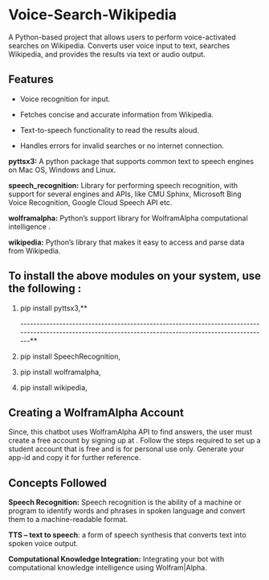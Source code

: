 Voice-Search-Wikipedia
=======================
A Python-based project that allows users to perform voice-activated searches on Wikipedia.
Converts user voice input to text, searches Wikipedia, and provides the results via text or audio output.

Features
----------------------------------------------------------------------------------------------
* Voice recognition for input.
  
* Fetches concise and accurate information from Wikipedia.
  
* Text-to-speech functionality to read the results aloud.
  
* Handles errors for invalid searches or no internet connection.
  
**pyttsx3:** A python package that supports common text to speech engines on Mac OS, Windows and Linux.

**speech_recognition:** Library for performing speech recognition, with support for several engines and APIs, like CMU Sphinx, Microsoft Bing Voice Recognition, Google Cloud Speech API etc.

**wolframalpha:** Python’s support library for WolframAlpha computational intelligence .

**wikipedia:** Python’s library that makes it easy to access and parse data from Wikipedia.

To install the above modules on your system, use the following :
-------------------------------------------------------------------------

1. pip install pyttsx3,**

   -------------------------------------------------------------------------------------------------------------------------------------------------------**

3. pip install SpeechRecognition,

4. pip install wolframalpha,

5. pip install wikipedia,

Creating a WolframAlpha Account
---------------------------------------
Since, this chatbot uses WolframAlpha API to find answers, the user must create a free account by signing up at . Follow the steps required to set up a student account that is free and is for personal use only. Generate your app-id and copy it for further reference.

Concepts Followed
----------------------------------------------------
**Speech Recognition:** Speech recognition is the ability of a machine or program to identify words and phrases in spoken language and convert them to a machine-readable format.

**TTS – text to speech**: a form of speech synthesis that converts text into spoken voice output.

**Computational Knowledge Integration:** Integrating your bot with computational knowledge intelligence using Wolfram|Alpha.

